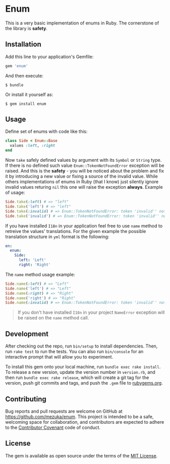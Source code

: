 # Enum

This is a very basic implementation of enums in Ruby. The cornerstone of the library is **safety**.

## Installation

Add this line to your application's Gemfile:

```ruby
gem 'enum'
```

And then execute:

    $ bundle

Or install it yourself as:

    $ gem install enum

## Usage

Define set of enums with code like this:
```ruby
class Side < Enum::Base
  values :left, :right
end
```

Now `take` safely defined values by argument with its `Symbol` or `String` type. If there is no defined such value `Enum::TokenNotFoundError` exception will be raised. And this is the **safety** - you will be noticed about the problem and fix it by introducing a new value or fixing a source of the invalid value. While others implementations of enums in Ruby (that I know) just silently ignore invalid values returing `nil` this one will raise the exception **always**. Example of usage:

```ruby
Side.take(:left) # => "left"
Side.take('left') # => "left"
Side.take(:invalid) # => Enum::TokenNotFoundError: token 'invalid'' not found in the enum Side
Side.take('invalid') # => Enum::TokenNotFoundError: token 'invalid'' not found in the enum Side
```

If you have installed `I18n` in your application feel free to use `name` method to retreive the values' translations. For the given example the possible translation structure in `yml` format is the following:

```yml
en:
  enum:
    Side:
      left: 'Left'
      right: 'Right'
```

The `name` method usage example:

```ruby
Side.name(:left) # => "Left"
Side.name('left') # => "Left"
Side.name(:right) # => "Right"
Side.name('right') # => "Right"
Side.name(:invalid) # => Enum::TokenNotFoundError: token 'invalid'' not found in the enum Side
```

> If you don't have installed `I18n` in your project `NameError` exception will be raised on the `name` method call.

## Development

After checking out the repo, run `bin/setup` to install dependencies. Then, run `rake test` to run the tests. You can also run `bin/console` for an interactive prompt that will allow you to experiment.

To install this gem onto your local machine, run `bundle exec rake install`. To release a new version, update the version number in `version.rb`, and then run `bundle exec rake release`, which will create a git tag for the version, push git commits and tags, and push the `.gem` file to [rubygems.org](https://rubygems.org).

## Contributing

Bug reports and pull requests are welcome on GitHub at https://github.com/mezuka/enum. This project is intended to be a safe, welcoming space for collaboration, and contributors are expected to adhere to the [Contributor Covenant](contributor-covenant.org) code of conduct.


## License

The gem is available as open source under the terms of the [MIT License](http://opensource.org/licenses/MIT).

